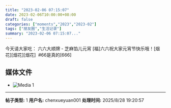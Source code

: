 ```yaml
---
title: "2023-02-06 07:15:07"
date: 2023-02-06T10:00:00+08:00
draft: false
categories: ["moments","2023","2023-02"]
tags: ["朋友圈","生活记录"]
summary: "2023-02-06 07:15:07..."
---
```


今天请大家吃：
六六大顺牌 - 芝麻馅儿元宵 [福]
​六六祝大家元宵节快乐哦！[烟花][烟花][烟花]
​
​#66是真的[666]

## 媒体文件

- ![Media 1](/Moments/photos/2023-02-06/202302060715070.jpg)

---

**帖子类型:** 1
**用户名:** chenxueyuan001
**处理时间:** 2025/8/28 19:20:57
